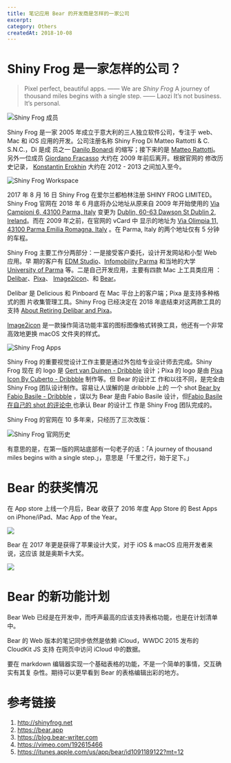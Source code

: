 ```yaml
---
title: 笔记应用 Bear 的开发商是怎样的一家公司
excerpt:
category: Others
createdAt: 2018-10-08
---
```


# Shiny Frog 是一家怎样的公司？

> Pixel perfect, beautiful apps. —— We are *Shiny Frog*
> A journey of thousand miles begins with a single step. —— Laozi
> It’s not business. It’s personal.

![Shiny Frog 成员](shiny-frog-team.png)

Shiny Frog 是一家 2005 年成立于意大利的三人独立软件公司，专注于 web、 Mac 和
iOS 应用的开发。公司注册名称 Shiny Frog Di Matteo Rattotti & C. S.N.C.，Di 是成
员之一 [Danilo Bonardi](http://instagram.com/trix180) 的缩写；接下来的是
[Matteo Rattotti](http://twitter.com/matteorattotti)。另外一位成员 [Giordano
Fracasso](http://www.giordanofracasso.com/) 大约在 2009 年前后离开。根据官网的
修改历史记录， [Konstantin Erokhin](http://twitter.com/nerolapis) 大约在 2012 -
2013 之间加入至今。

![Shiny Frog Workspace](shiny-frog-workspace.png)

2017 年 8 月 16 日 Shiny Frog 在爱尔兰都柏林注册 SHINY FROG LIMITED。Shiny Frog
官网在 2018 年 6 月底将办公地址从原来自 2009 年开始使用的 [Via Campioni 6,
43100 Parma,
Italy](https://www.google.com/maps/place/Via+Inigo+Campioni,+6,+43125+Parma+PR,+Italy/@44.7849792,10.3206772,17z/data=!3m1!4b1!4m5!3m4!1s0x47806b177d63ca31:0x1cc39bd9d8347408!8m2!3d44.7849754!4d10.3228659)
变更为 [Dublin, 60-63 Dawson St Dublin 2,
Ireland](https://goo.gl/maps/1pCqmgCyWx22)。而在 2009 年之前，在官网的 vCard 中
显示的地址为 [Via Olimpia 11, 43100 Parma Emilia Romagna,
Italy](https://www.google.com/maps/place/Via+Olimpia,+11,+43124+Parma+PR,+Italy/@44.77411,10.3076622,17z/data=!3m1!4b1!4m5!3m4!1s0x47806b727d47ebe5:0x2d70c8106808553d!8m2!3d44.77411!4d10.3097532)
。在 Parma, Italy 的两个地址仅有 5 分钟的车程。

Shiny Frog 主要工作分两部分：一是接受客户委托，设计开发网站和小型 Web 应用。早
期的客户有 [EDM Studio](https://www.edmstudio.com)、[Infomobility
Parma](http://www.infomobility.pr.it) 和当地的大学 [University of
Parma](https://www.unipr.it) 等。二是自己开发应用，主要有四款 Mac 上工具类应用
：[Delibar](http://www.delibarapp.com/)、[Pixa](http://www.pixa-app.com/)、
[Image2icon](http://www.img2icnsapp.com/)、和 [Bear](https://bear.app)。

Delibar 是 Delicious 和 Pinboard 在 Mac 平台上的客户端；Pixa 是支持多种格式的图
片收集管理工具。Shiny Frog 已经决定在 2018 年底结束对这两款工具的支持 [About
Retiring Delibar and Pixa](http://www.shinyfrog.net/delibar_pixa.html)。

[Image2icon](http://www.img2icnsapp.com/) 是一款操作简洁功能丰富的图标图像格式转换工具，他还有一个非常高效地更换 macOS 文件夹的样式。

![Shiny Frog Apps](shiny-frog-apps.png)

Shiny Frog 的重要视觉设计工作主要是通过外包给专业设计师去完成。Shiny Frog 现在
的 logo 是 [Gert van Duinen -
Dribbble](https://dribbble.com/shots/1215145-Shiny-Frog-Logo-Brand-Mark-Design)
设计；Pixa 的 logo 是由 [Pixa Icon By Cuberto -
Dribbble](https://dribbble.com/shots/488388-Pixa-Icon) 制作等。但 Bear 的设计工
作和以往不同，是完全由 Shiny Frog 团队设计制作。容易让人误解的是 dribbble 上的
一个 shot [Bear by Fabio Basile -
Dribbble](https://dribbble.com/shots/2809380-Bear) ，误以为 Bear 是由 Fabio
Basile 设计，但[Fabio Basile 在自己的 shot 的评论中
](https://dribbble.com/shots/2809380-Bear#comment-5391261) 也承认 Bear 的设计工
作是 Shiny Frog 团队完成的。

Shiny Frog 的官网在 10 多年来，只经历了三次改版：

![Shiny Frog 官网历史](shiny-frog-website-history.png)

有意思的是，在第一版的网站底部有一句老子的话：「A journey of thousand miles
begins with a single step.」，意思是「千里之行，始于足下。」

# Bear 的获奖情况

在 App store 上线一个月后，Bear 收获了 2016 年度 App Store 的 Best Apps on
iPhone/iPad、Mac App of the Year。

![](app-store-best-of-2016.png)

Bear 在 2017 年更是获得了苹果设计大奖，对于 iOS & macOS 应用开发者来说，这应该
就是奥斯卡大奖。

![](bear-apple-design-awards-2017.png)

# Bear 的新功能计划

Bear Web 已经是在开发中，而呼声最高的应该支持表格功能，也是在计划清单中。

Bear 的 Web 版本的笔记同步依然是依赖 iCloud，WWDC 2015 发布的 CloudKit JS 支持
在网页中访问 iCloud 中的数据。

要在 markdown 编辑器实现一个基础表格的功能，不是一个简单的事情，交互确实有其复
杂性。期待可以更早看到 Bear 的表格编辑出彩的地方。


# 参考链接

  1. http://shinyfrog.net
  2. https://bear.app
  3. https://blog.bear-writer.com
  4. https://vimeo.com/192615466
  5. https://itunes.apple.com/us/app/bear/id1091189122?mt=12
